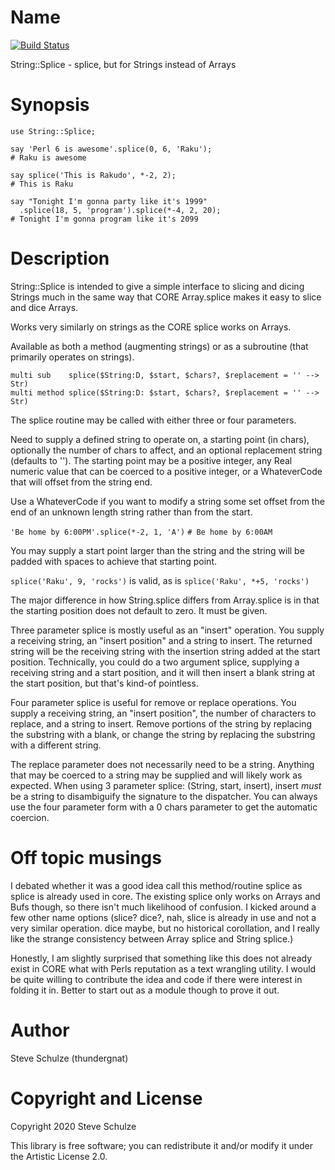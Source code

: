 Name
====

[![Build Status](https://travis-ci.org/thundergnat/String-Splice.svg?branch=master)](https://travis-ci.org/thundergnat/String-Splice)

String::Splice - splice, but for Strings instead of Arrays

Synopsis
========

```perl6
use String::Splice;

say 'Perl 6 is awesome'.splice(0, 6, 'Raku');
# Raku is awesome

say splice('This is Rakudo', *-2, 2);
# This is Raku

say "Tonight I'm gonna party like it's 1999"
  .splice(18, 5, 'program').splice(*-4, 2, 20);
# Tonight I'm gonna program like it's 2099
```

Description
===========

String::Splice is intended to give a simple interface to slicing and dicing Strings much in the same way that CORE Array.splice makes it easy to slice and dice Arrays.

Works very similarly on strings as the CORE splice works on Arrays.

Available as both a method (augmenting strings) or as a subroutine (that primarily operates on strings).

```perl6
multi sub    splice($String:D, $start, $chars?, $replacement = '' --> Str)
multi method splice($String:D: $start, $chars?, $replacement = '' --> Str)
```

The splice routine may be called with either three or four parameters.

Need to supply a defined string to operate on, a starting point (in chars), optionally the number of chars to affect, and an optional replacement string (defaults to ''). The starting point may be a positive integer, any Real numeric value that can be coerced to a positive integer, or a WhateverCode that will offset from the string end.

Use a WhateverCode if you want to modify a string some set offset from the end of an unknown length string rather than from the start.

`'Be home by 6:00PM'.splice(*-2, 1, 'A')` `# Be home by 6:00AM`

You may supply a start point larger than the string and the string will be padded with spaces to achieve that starting point.

`splice('Raku', 9, 'rocks')` is valid, as is `splice('Raku', *+5, 'rocks')`

The major difference in how String.splice differs from Array.splice is in that the starting position does not default to zero. It must be given.

Three parameter splice is mostly useful as an "insert" operation. You supply a receiving string, an "insert position" and a string to insert. The returned string will be the receiving string with the insertion string added at the start position. Technically, you could do a two argument splice, supplying a receiving string and a start position, and it will then insert a blank string at the start position, but that's kind-of pointless.

Four parameter splice is useful for remove or replace operations. You supply a receiving string, an "insert position", the number of characters to replace, and a string to insert. Remove portions of the string by replacing the substring with a blank, or change the string by replacing the substring with a different string.

The replace parameter does not necessarily need to be a string. Anything that may be coerced to a string may be supplied and will likely work as expected. When using 3 parameter splice: (String, start, insert), insert _must_ be a string to disambiguify the signature to the dispatcher. You can always use the four parameter form with a 0 chars parameter to get the automatic coercion.

Off topic musings
=================

I debated whether it was a good idea call this method/routine splice as splice is already used in core. The existing splice only works on Arrays and Bufs though, so there isn't much likelihood of confusion. I kicked around a few other name options (slice? dice?, nah, slice is already in use and not a very similar operation. dice maybe, but no historical corollation, and I really like the strange consistency between Array splice and String splice.)

Honestly, I am slightly surprised that something like this does not already exist in CORE what with Perls reputation as a text wrangling utility. I would be quite willing to contribute the idea and code if there were interest in folding it in. Better to start out as a module though to prove it out.

Author
======

Steve Schulze (thundergnat)

Copyright and License
=====================

Copyright 2020 Steve Schulze

This library is free software; you can redistribute it and/or modify it under the Artistic License 2.0.

